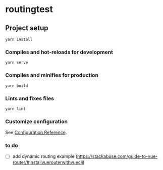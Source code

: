 # routingtest

## Project setup
```
yarn install
```

### Compiles and hot-reloads for development
```
yarn serve
```

### Compiles and minifies for production
```
yarn build
```

### Lints and fixes files
```
yarn lint
```

### Customize configuration
See [Configuration Reference](https://cli.vuejs.org/config/).






### to do ###
- [ ] add dynamic routing example (https://stackabuse.com/guide-to-vue-router/#installvuerouterwithvuecli)
